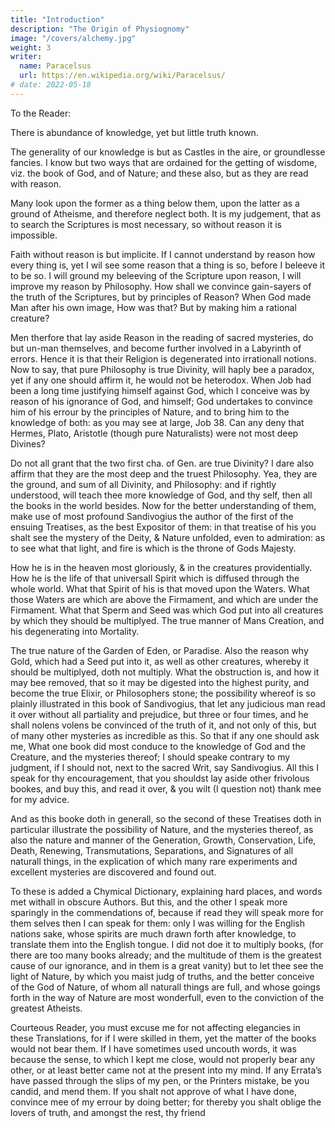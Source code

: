 ```yaml
---
title: "Introduction"
description: "The Origin of Physiognomy"
image: "/covers/alchemy.jpg"
weight: 3
writer:
  name: Paracelsus
  url: https://en.wikipedia.org/wiki/Paracelsus/
# date: 2022-05-18
---
```



<!-- To which is added a TREATISE of SVLPHVR:

Written by Micheel Sandivogius:
i.e. Anagrammatically,
DIVI LESCHI GENUS AMO.

Also Nine Books Of the Nature of Things,
Written by PARACELSUS, viz.

Of the	{	Generations	}{	Renewing	}	of Naturall things.
{	Growthes	}{	Transmutation	}	
{	Conservations	}{	Separation	}	
{	Life : Death	}{	Signatures	}	

Also a Chymicall Dictionary explaining hard places and words met withall in the writings of Paracelsus, and other obscure Authors.

All which are faithfully translated out of the Latin into the English tongue,
 -->

<!-- London, Printed by Richard Cotes, for Thomas Williams, at the Bible in Little-Britain, 1650. -->

<!-- 
The Epistle to the Reader.

The Preface.

A New Light of Alchymie.	Page 1.

The First Treatise: Of Nature, what she is, and what her Searchers ought to be.	1.
The Second Treatise: Of the operation of Nature according to our intention in Sperm.	5.
The Third Treatise: Of the true first matter of metals.	9.
The Fourth Treatise: How metals are generated in the bowels of the Earth.	11.
The Fifth Treatise: Of the generation of all kinds of Stones.	14.
The Sixth Treatise: Of the second Matter, and putrefaction of things.	17.
The Seventh Treatise: Of the virtue of the second Matter.	22.
The Eighth Treatise: How by Art Nature works in Seed.	24.
The Ninth Treatise: Of the commixtion of metals, or the drawing forth their Seed.	26.
The Tenth Treatise: Of the supernaturall generation of the Son of the Sun.	28.
The Eleventh Treatise: Of the Praxis, and making of the Stone, or Tincture by Art.	30.
The Twelfth Treatise: Of the Stone, and its virtue.	36.
The Epilogue, or Conclusion of these Twelve Treatises.	39.
A Preface to the Philosophicall Ænigma, or Ridle.	47.
The Parable, or Philosophicall Ridle, added by way of conclusion, and superaddition.	51.
A Dialogue between Mercury, the Alchymist, and Nature.	59.

A Treatise of Sulphur.	75.
The Preface.	75.
Of Sulphur, the Second Principle.	81.
Of the Element of Earth.	83.
Of the Element of Water.	85.
Of the Element of Aire.	95.
Of the Element of Fire.	99.
Of the three Principles of all things.	111.
Of Sulphur.	126.
The Conclusion.	143.

Of the Nature of Things.	1.
The First Book: Of the generations of Naturall things.	1.
The Second Book: Of the growth, and increase of Naturall things.	14.
The Third Book: Of the preservations of Naturall things.	19.
The Fourth Book: Of the life of Naturall things.	29.
The Fifth Book: Of the Death, or ruine of all things.	35.
The Sixth Book: Of the Resurrection of Naturall things.	51.
The Seventh Book: Of the Transmutation of Naturall things.	61.
The Eighth Book: Of the Separation of Naturall things.	79.
Of the Separation of metals from their Mines.	85.
Of the Separation of Mineralls.	90.
Of the Separation of Vegetables.	92.
Of the Separation of Animalls.	95.
The Ninth Book: Of the Signature of Naturall things.	100.
Of the Monstrous Signes of Men.	104.
Of the Astrall Signes of Physiognomy in Man.	106.
Of the Astrall Signes of Chiromancy.	118.
Of Minerall Signes.	123.
Of some peculiar Signes of Naturall and Supernaturall things.	135.
A Chymicall Dictionary: Explaining Hard Places and Words met withall in the Writings of Paracelsus, and Other Obscure Authours.
Transcriber’s Note.
 -->

To the Reader:

There is abundance of knowledge, yet but little truth known. 

The generality of our knowledge is but as Castles in the aire, or groundlesse fancies. I know but two ways that are ordained for the getting of wisdome, viz. the book of God, and of Nature; and these also, but as they are read with reason. 

Many look upon the former as a thing below them, upon the latter as a ground of Atheisme, and therefore neglect both. It is my judgement, that as to search the Scriptures is most necessary, so without reason it is impossible. 

Faith without reason is but implicite. If I cannot understand by reason how every thing is, yet I wil see some reason that a thing is so, before I beleeve it to be so. I will ground my beleeving of the Scripture upon reason, I will improve my reason by Philosophy. How shall we convince gain-sayers of the truth of the Scriptures, but by principles of Reason? When God made Man after his own image, How was that? But by making him a rational creature? 

Men therfore that lay aside Reason in the reading of sacred mysteries, do but un-man themselves, and become further involved in a Labyrinth of errors. Hence it is that their Religion is degenerated into irrationall notions. Now to say, that pure Philosophy is true Divinity, will haply bee a paradox, yet if any one should affirm it, he would not be heterodox. When Job had been a long time justifying himself against God, which I conceive was by reason of his ignorance of God, and himself; God undertakes to convince him of his errour by the principles of Nature, and to bring him to the knowledge of both: as you may see at large, Job 38. Can any deny that Hermes, Plato, Aristotle (though pure Naturalists) were not most deep Divines? 

Do not all grant that the two first cha. of Gen. are true Divinity? I dare also affirm that they are the most deep and the truest Philosophy. Yea, they are the ground, and sum of all Divinity, and Philosophy: and if rightly understood, will teach thee more knowledge of God, and thy self, then all the books in the world besides. Now for the better understanding of them, make use of most profound Sandivogius the author of the first of the ensuing Treatises, as the best Expositor of them: in that treatise of his you shalt see the mystery of the Deity, & Nature unfolded, even to admiration: as to see what that light, and fire is which is the throne of Gods Majesty. 

How he is in the heaven most gloriously, & in the creatures providentially. How he is the life of that universall Spirit which is diffused through the whole world. What that Spirit of his is that moved upon the Waters. What those Waters are which are above the Firmament, and which are under the Firmament. What that Sperm and Seed was which God put into all creatures by which they should be multiplyed. The true manner of Mans Creation, and his degenerating into Mortality. 

The true nature of the Garden of Eden, or Paradise. Also the reason why Gold, which had a Seed put into it, as well as other creatures, whereby it should be multiplyed, doth not multiply. What the obstruction is, and how it may bee removed, that so it may be digested into the highest purity, and become the true Elixir, or Philosophers stone; the possibility whereof is so plainly illustrated in this book of Sandivogius, that let any judicious man read it over without all partiality and prejudice, but three or four times, and he shall nolens volens be convinced of the truth of it, and not only of this, but of many other mysteries as incredible as this. So that if any one should ask me, What one book did most conduce to the knowledge of God and the Creature, and the mysteries thereof; I should speake contrary to my judgment, if I should not, next to the sacred Writ, say Sandivogius. All this I speak for thy encouragement, that you shouldst lay aside other frivolous bookes, and buy this, and read it over, & you wilt (I question not) thank mee for my advice.

And as this booke doth in generall, so the second of these Treatises doth in particular illustrate the possibility of Nature, and the mysteries thereof, as also the nature and manner of the Generation, Growth, Conservation, Life, Death, Renewing, Transmutations, Separations, and Signatures of all naturall things, in the explication of which many rare experiments and excellent mysteries are discovered and found out.

To these is added a Chymical Dictionary, explaining hard places, and words met withall in obscure Authors. But this, and the other I speak more sparingly in the commendations of, because if read they will speak more for them selves then I can speak for them: only I was willing for the English nations sake, whose spirits are much drawn forth after knowledge, to translate them into the English tongue. I did not doe it to multiply books, (for there are too many books already; and the multitude of them is the greatest cause of our ignorance, and in them is a great vanity) but to let thee see the light of Nature, by which you maist judg of truths, and the better conceive of the God of Nature, of whom all naturall things are full, and whose goings forth in the way of Nature are most wonderfull, even to the conviction of the greatest Atheists.

Courteous Reader, you must excuse me for not affecting elegancies in these Translations, for if I were skilled in them, yet the matter of the books would not bear them. If I have sometimes used uncouth words, it was because the sense, to which I kept me close, would not properly bear any other, or at least better came not at the present into my mind. If any Errata’s have passed through the slips of my pen, or the Printers mistake, be you candid, and mend them. If you shalt not approve of what I have done, convince mee of my errour by doing better; for thereby you shalt oblige the lovers of truth, and amongst the rest, thy friend

